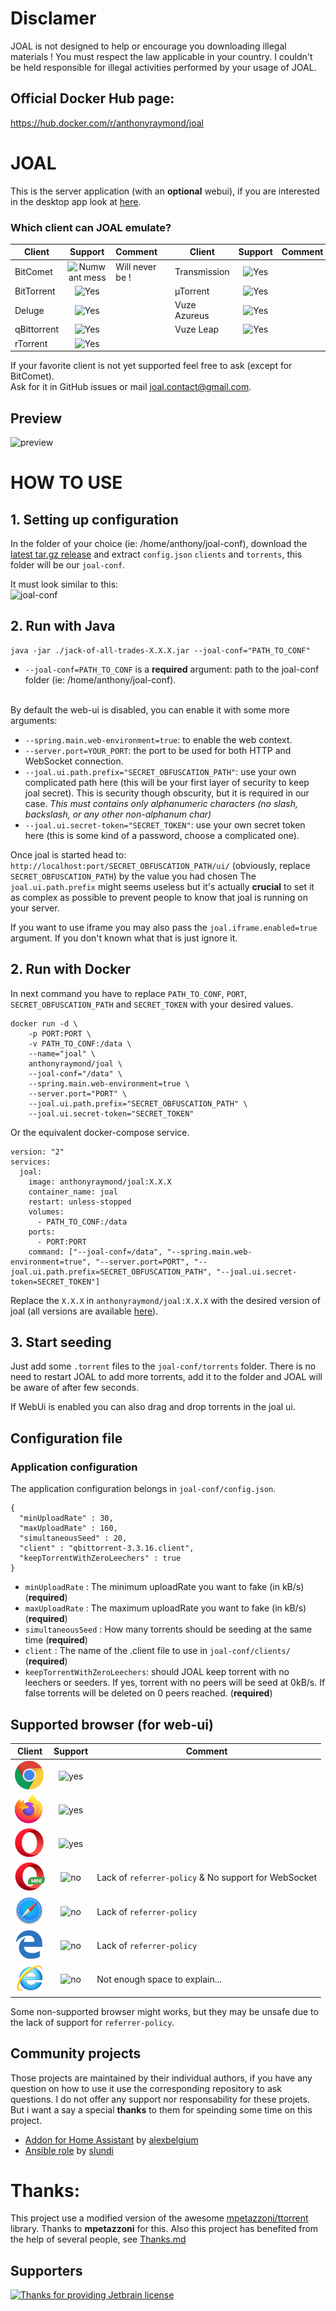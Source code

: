 # Disclamer
JOAL is not designed to help or encourage you downloading illegal materials ! You must respect the law applicable in your country. I couldn't be held responsible for illegal activities performed by your usage of JOAL.

## Official Docker Hub page:
https://hub.docker.com/r/anthonyraymond/joal

# JOAL
This is the server application (with an **optional** webui), if you are interested in the desktop app look at [here](https://github.com/anthonyraymond/joal-desktop).

### Which client can JOAL emulate?

| Client        | Support                       | Comment        |  | Client        | Support                       | Comment        |
| ------------- |:-----------------------------:|----------------|--|---------------|:-----------------------------:|----------------|
| BitComet      | ![Numwant mess][support-never]| Will never be !|  | Transmission  | ![Yes][support-yes]           |                |
| BitTorrent    | ![Yes][support-yes]           |                |  | µTorrent      | ![Yes][support-yes]           |                |
| Deluge        | ![Yes][support-yes]           |                |  | Vuze Azureus  | ![Yes][support-yes]           |                |
| qBittorrent   | ![Yes][support-yes]           |                |  | Vuze Leap     | ![Yes][support-yes]           |                |
| rTorrent      | ![Yes][support-yes]           |                |  |

If your favorite client is not yet supported feel free to ask (except for BitComet).<br/>
Ask for it in GitHub issues or mail <a href="mailto:joal.contact@gmail.com">joal.contact@gmail.com</a>.

## Preview
![preview](readme-assets/webui-preview.png?raw=true)


# HOW TO USE
## 1. Setting up configuration
In the folder of your choice (ie: /home/anthony/joal-conf), download the [latest tar.gz release](https://github.com/anthonyraymond/joal/releases/latest) and extract `config.json` `clients` and `torrents`, this folder will be our `joal-conf`.

It must look similar to this:<br/>
![joal-conf][joal-conf-folder]

## 2. Run with Java

```
java -jar ./jack-of-all-trades-X.X.X.jar --joal-conf="PATH_TO_CONF"
```

- `--joal-conf=PATH_TO_CONF` is a **required** argument: path to the joal-conf folder (ie: /home/anthony/joal-conf).

<br />
By default the web-ui is disabled, you can enable it with some more arguments:

- `--spring.main.web-environment=true`: to enable the web context.
- `--server.port=YOUR_PORT`: the port to be used for both HTTP and WebSocket connection.
- `--joal.ui.path.prefix="SECRET_OBFUSCATION_PATH"`: use your own complicated path here (this will be your first layer of security to keep joal secret). This is security though obscurity, but it is required in our case.  *This must contains only alphanumeric characters (no slash, backslash, or any other non-alphanum char)*
- `--joal.ui.secret-token="SECRET_TOKEN"`: use your own secret token here (this is some kind of a password, choose a complicated one).

Once joal is started head to: `http://localhost:port/SECRET_OBFUSCATION_PATH/ui/` (obviously, replace `SECRET_OBFUSCATION_PATH`) by the value you had chosen
The `joal.ui.path.prefix` might seems useless but it's actually **crucial** to set it as complex as possible to prevent people to know that joal is running on your server.

If you want to use iframe you may also pass the `joal.iframe.enabled=true` argument. If you don't known what that is just ignore it.

## 2. Run with Docker

In next command you have to replace `PATH_TO_CONF`, `PORT`, `SECRET_OBFUSCATION_PATH` and `SECRET_TOKEN` with your desired values.
```
docker run -d \
    -p PORT:PORT \
    -v PATH_TO_CONF:/data \
    --name="joal" \
    anthonyraymond/joal \
    --joal-conf="/data" \
    --spring.main.web-environment=true \
    --server.port="PORT" \
    --joal.ui.path.prefix="SECRET_OBFUSCATION_PATH" \
    --joal.ui.secret-token="SECRET_TOKEN"
```
Or the equivalent docker-compose service.
```
version: "2"
services:
  joal:
    image: anthonyraymond/joal:X.X.X
    container_name: joal
    restart: unless-stopped
    volumes:
      - PATH_TO_CONF:/data
    ports:
      - PORT:PORT
    command: ["--joal-conf=/data", "--spring.main.web-environment=true", "--server.port=PORT", "--joal.ui.path.prefix=SECRET_OBFUSCATION_PATH", "--joal.ui.secret-token=SECRET_TOKEN"]
```

Replace the `X.X.X` in `anthonyraymond/joal:X.X.X` with the desired version of joal (all versions are available [here](https://hub.docker.com/r/anthonyraymond/joal/tags)).


## 3. Start seeding
Just add some `.torrent` files to the `joal-conf/torrents` folder. There is no need to restart JOAL to add more torrents, add it to the folder and JOAL will be aware of after few seconds.

If WebUi is enabled you can also drag and drop torrents in the joal ui.


## Configuration file
### Application configuration
The application configuration belongs in `joal-conf/config.json`.

```
{
  "minUploadRate" : 30,
  "maxUploadRate" : 160,
  "simultaneousSeed" : 20,
  "client" : "qbittorrent-3.3.16.client",
  "keepTorrentWithZeroLeechers" : true
}
```
- `minUploadRate` : The minimum uploadRate you want to fake (in kB/s) (**required**)
- `maxUploadRate` : The maximum uploadRate you want to fake (in kB/s) (**required**)
- `simultaneousSeed` : How many torrents should be seeding at the same time (**required**)
- `client` : The name of the .client file to use in `joal-conf/clients/` (**required**)
- `keepTorrentWithZeroLeechers`: should JOAL keep torrent with no leechers or seeders. If yes, torrent with no peers will be seed at 0kB/s. If false torrents will be deleted on 0 peers reached. (**required**)



## Supported browser (for web-ui)
| Client                              | Support                 | Comment                                              |
| ----------------------------------- |:-----------------------:|------------------------------------------------------|
| ![Google Chrome][browser-chrome]    | ![yes][support-yes]     |                                                      |
| ![Mozilla Firefox][browser-firefox] | ![yes][support-yes]     |                                                      |
| ![Opera][browser-opera]             | ![yes][support-yes]     |                                                      |
| ![Opera mini][browser-opera-mini]   | ![no][support-no]       | Lack of `referrer-policy` & No support for WebSocket |
| ![Safari][browser-safari]           | ![no][support-no]       | Lack of `referrer-policy`                            |
| ![Edge][browser-edge]               | ![no][support-no]       | Lack of `referrer-policy`                            |
| ![Internet explorer][browser-ie]    | ![no][support-never]    | Not enough space to explain...                       |

Some non-supported browser might works, but they may be unsafe due to the lack of support for `referrer-policy`.


## Community projects
Those projects are maintained by their individual authors, if you have any question on how to use it use the corresponding repository to ask questions. I do not offer any support nor responsability for these projets. But i want a say a special **thanks** to them for speinding some time on this project.
- [Addon for Home Assistant](https://github.com/alexbelgium/hassio-addons/tree/master/joal) by [alexbelgium](https://github.com/alexbelgium)
- [Ansible role](https://github.com/slundi/ansible-joal) by [slundi](https://github.com/slundi)


# Thanks:
This project use a modified version of the awesome [mpetazzoni/ttorrent](http://mpetazzoni.github.com/ttorrent/) library. Thanks to **mpetazzoni** for this.
Also this project has benefited from the help of several people, see [Thanks.md](THANKS.md)

## Supporters
[![Thanks for providing Jetbrain license](readme-assets/jetbrains.svg)](https://www.jetbrains.com/?from=joal)



[support-never]:readme-assets/warning.png
[support-no]:readme-assets/cross-mark.png
[support-yes]:readme-assets/check-mark.png
[joal-conf-folder]:readme-assets/joal-conf-folder.png
[browser-chrome]:readme-assets/browsers/chrome.png
[browser-firefox]:readme-assets/browsers/firefox.png
[browser-opera]:readme-assets/browsers/opera.png
[browser-opera-mini]:readme-assets/browsers/opera-mini.png
[browser-safari]:readme-assets/browsers/safari.png
[browser-ie]:readme-assets/browsers/ie.png
[browser-edge]:readme-assets/browsers/edge.png
[jetbrain-logo]:readme-assets/jetbrains.svg
